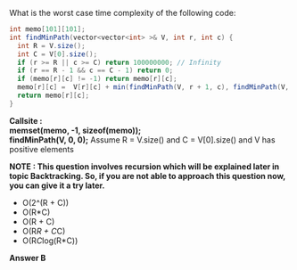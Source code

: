 What is the worst case time complexity of the following code:
```java
int memo[101][101];
int findMinPath(vector<vector<int> >& V, int r, int c) {
  int R = V.size();
  int C = V[0].size();
  if (r >= R || c >= C) return 100000000; // Infinity
  if (r == R - 1 && c == C - 1) return 0;
  if (memo[r][c] != -1) return memo[r][c];
  memo[r][c] =  V[r][c] + min(findMinPath(V, r + 1, c), findMinPath(V, r, c + 1));
  return memo[r][c];
}
```
**Callsite : <br>
memset(memo, -1, sizeof(memo)); <br>
findMinPath(V, 0, 0);**
Assume R = V.size() and C = V[0].size() and V has positive elements

**NOTE : This question involves recursion which will be explained later in topic Backtracking. So, if you are not able to approach this question now, you can give it a try later.**

- O(2^(R + C))
- O(R*C)
- O(R + C)
- O(R*R + C*C)
- O(R*C*log(R*C))

**Answer B**
